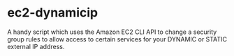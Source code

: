 ec2-dynamicip
=============

A handy script which uses the Amazon EC2 CLI API to change a security group rules to allow access to certain services for your DYNAMIC or STATIC external IP address. 
